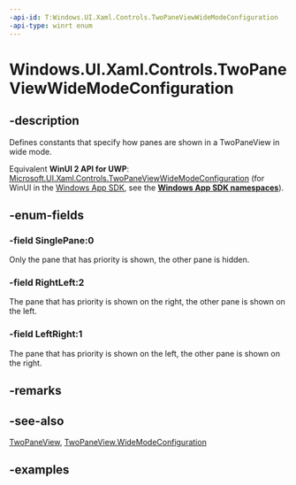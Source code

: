 ```yaml
---
-api-id: T:Windows.UI.Xaml.Controls.TwoPaneViewWideModeConfiguration
-api-type: winrt enum
---
```


<!-- Enumeration syntax.
public enum TwoPaneViewWideModeConfiguration : int 
-->

# Windows.UI.Xaml.Controls.TwoPaneViewWideModeConfiguration

## -description

Defines constants that specify how panes are shown in a TwoPaneView in wide mode.

Equivalent **WinUI 2 API for UWP**: [Microsoft.UI.Xaml.Controls.TwoPaneViewWideModeConfiguration](/windows/winui/api/microsoft.ui.xaml.controls.twopaneviewwidemodeconfiguration) (for WinUI in the [Windows App SDK](/windows/apps/windows-app-sdk/), see the **[Windows App SDK namespaces](/windows/windows-app-sdk/api/winrt/)**).

## -enum-fields

### -field SinglePane:0

Only the pane that has priority is shown, the other pane is hidden.

### -field RightLeft:2

The pane that has priority is shown on the right, the other pane is shown on the left.

### -field LeftRight:1

The pane that has priority is shown on the left, the other pane is shown on the right.

## -remarks

## -see-also

[TwoPaneView](twopaneview.md), [TwoPaneView.WideModeConfiguration](twopaneview_widemodeconfiguration.md)

## -examples

